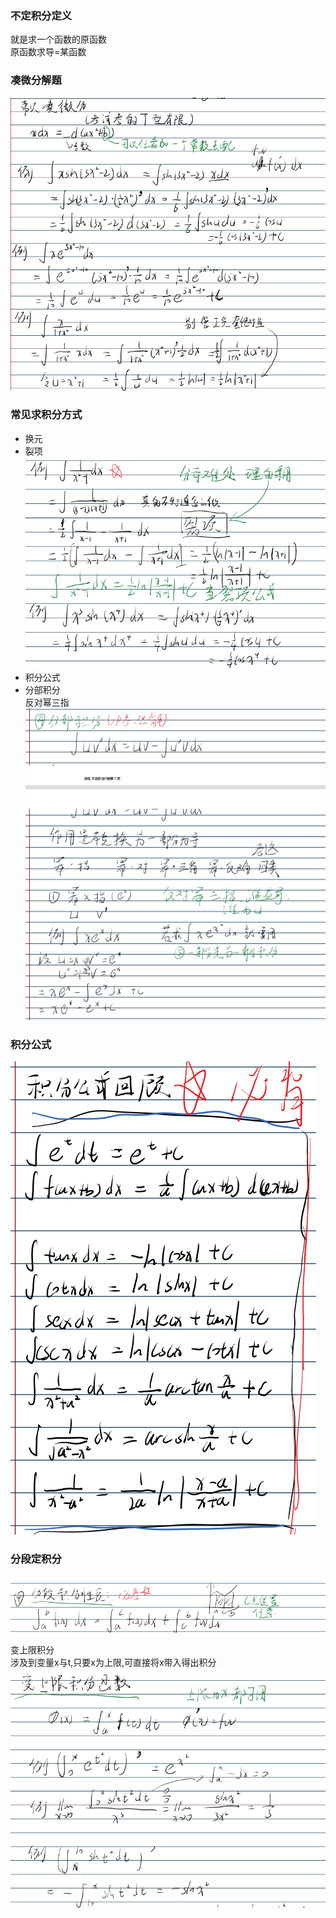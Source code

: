 ### 不定积分定义
就是求一个函数的原函数  
原函数求导=某函数  

### 凑微分解题
![](img/Pasted%20image%2020230116125514.png)



### 常见求积分方式
* 换元
* 裂项
![](img/Pasted%20image%2020230116125749.png)
* 积分公式  
* 分部积分  
反对幂三指  
![](img/Pasted%20image%2020230116130054.png)


### 积分公式
![](img/Pasted%20image%2020230116125847.png)

### 分段定积分
![](img/Pasted%20image%2020230116130650.png)

变上限积分  
涉及到变量x与t,只要x为上限,可直接将x带入得出积分  
![](img/Pasted%20image%2020230116130556.png)







